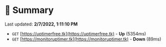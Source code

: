 # 📖 Summary
Last updated: **2/7/2022, 1:11:10 PM**

- `GET` [https://uptimerfree.tk](https://uptimerfree.tk) - **Up** (5354ms)
- `GET` [https://monitoruptimer.tk](https://monitoruptimer.tk) - **Down** (89ms)
